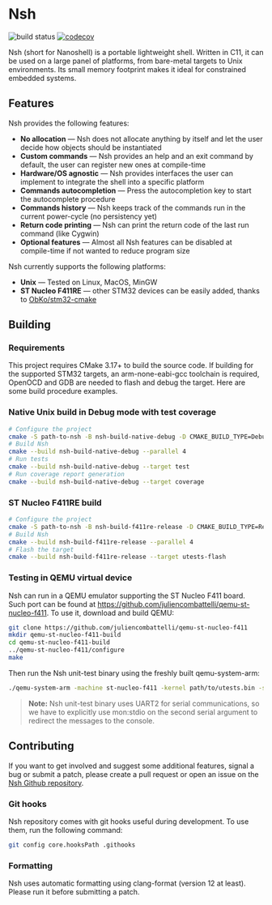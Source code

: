 # Nsh

![build status](https://github.com/juliencombattelli/nsh/workflows/Build%20&%20Tests/badge.svg)
[![codecov](https://codecov.io/gh/juliencombattelli/nsh/branch/main/graph/badge.svg?token=0L5KEeuCMn)](https://codecov.io/gh/juliencombattelli/nsh)

Nsh (short for Nanoshell) is a portable lightweight shell. Written in C11, it
can be used on a large panel of platforms, from bare-metal targets to Unix
environments. Its small memory footprint makes it ideal for constrained embedded
systems.

## Features

Nsh provides the following features:
- **No allocation** — Nsh does not allocate anything by itself and let the user decide how objects should be instantiated
- **Custom commands** — Nsh provides an help and an exit command by default, the user can register new ones at compile-time
- **Hardware/OS agnostic** — Nsh provides interfaces the user can implement to integrate the shell into a specific platform
- **Commands autocompletion** — Press the autocompletion key to start the autocomplete procedure
- **Commands history** — Nsh keeps track of the commands run in the current power-cycle (no persistency yet)
- **Return code printing** — Nsh can print the return code of the last run command (like Cygwin)
- **Optional features** — Almost all Nsh features can be disabled at compile-time if not wanted to reduce program size

Nsh currently supports the following platforms:
- **Unix** — Tested on Linux, MacOS, MinGW
- **ST Nucleo F411RE** — other STM32 devices can be easily added, thanks to [ObKo/stm32-cmake](https://github.com/ObKo/stm32-cmake)

## Building

### Requirements

This project requires CMake 3.17+ to build the source code.
If building for the supported STM32 targets, an arm-none-eabi-gcc toolchain is
required, OpenOCD and GDB are needed to flash and debug the target.
Here are some build procedure examples.

### Native Unix build in Debug mode with test coverage

```bash
# Configure the project
cmake -S path-to-nsh -B nsh-build-native-debug -D CMAKE_BUILD_TYPE=Debug -D ENABLE_COVERAGE=ON
# Build Nsh
cmake --build nsh-build-native-debug --parallel 4
# Run tests
cmake --build nsh-build-native-debug --target test
# Run coverage report generation
cmake --build nsh-build-native-debug --target coverage
```

### ST Nucleo F411RE build

```bash
# Configure the project
cmake -S path-to-nsh -B nsh-build-f411re-release -D CMAKE_BUILD_TYPE=Release -D CMAKE_TOOLCHAIN_FILE=cmake/Toolchains/Stm32Gcc.cmake -D NSH_PLATFORM_NAME=Stm32NucleoF411RE
# Build Nsh
cmake --build nsh-build-f411re-release --parallel 4
# Flash the target
cmake --build nsh-build-f411re-release --target utests-flash
```

### Testing in QEMU virtual device

Nsh can run in a QEMU emulator supporting the ST Nucleo F411 board.
Such port can be found at https://github.com/juliencombattelli/qemu-st-nucleo-f411.
To use it, download and build QEMU:
```bash
git clone https://github.com/juliencombattelli/qemu-st-nucleo-f411
mkdir qemu-st-nucleo-f411-build
cd qemu-st-nucleo-f411-build
../qemu-st-nucleo-f411/configure
make
```

Then run the Nsh unit-test binary using the freshly built qemu-system-arm:
```bash
./qemu-system-arm -machine st-nucleo-f411 -kernel path/to/utests.bin -serial null -serial mon:stdio
```

> **Note:** Nsh unit-test binary uses UART2 for serial communications, so we
> have to explicitly use mon:stdio on the second serial argument to redirect the
> messages to the console.

## Contributing

If you want to get involved and suggest some additional features, signal a bug
or submit a patch, please create a pull request or open an issue on the
[Nsh Github repository](https://github.com/juliencombattelli/nsh).

### Git hooks

Nsh repository comes with git hooks useful during development.
To use them, run the following command:
```bash
git config core.hooksPath .githooks
```
### Formatting

Nsh uses automatic formatting using clang-format (version 12 at least).
Please run it before submitting a patch.
